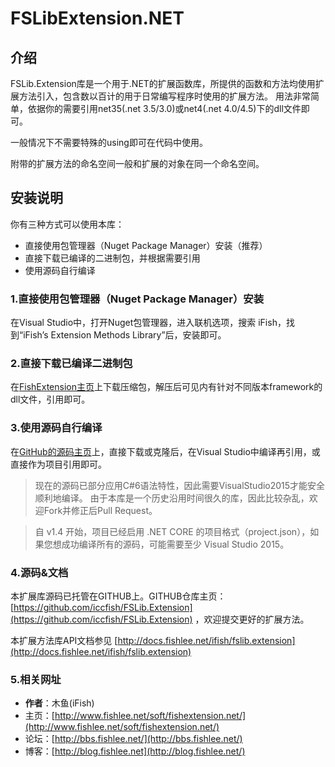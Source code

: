 ﻿FSLibExtension.NET
=====================


## 介绍 ##

FSLib.Extension库是一个用于.NET的扩展函数库，所提供的函数和方法均使用扩展方法引入，包含数以百计的用于日常编写程序时使用的扩展方法。
用法非常简单，依据你的需要引用net35(.net 3.5/3.0)或net4(.net 4.0/4.5)下的dll文件即可。

一般情况下不需要特殊的using即可在代码中使用。

附带的扩展方法的命名空间一般和扩展的对象在同一个命名空间。


## 安装说明 ##
你有三种方式可以使用本库：

* 直接使用包管理器（Nuget Package Manager）安装（推荐）
* 直接下载已编译的二进制包，并根据需要引用
* 使用源码自行编译


### 1.直接使用包管理器（Nuget Package Manager）安装 ###

在Visual Studio中，打开Nuget包管理器，进入联机选项，搜索 iFish，找到“iFish’s Extension Methods Library”后，安装即可。

### 2.直接下载已编译二进制包 ###

在[FishExtension主页](http://www.fishlee.net/soft/fishextension.net/)上下载压缩包，解压后可见内有针对不同版本framework的dll文件，引用即可。

### 3.使用源码自行编译 ###

在[GitHub的源码主页](https://github.com/iccfish/FSLib.Extension)上，直接下载或克隆后，在Visual Studio中编译再引用，或直接作为项目引用即可。

> 现在的源码已部分应用C#6语法特性，因此需要VisualStudio2015才能安全顺利地编译。
> 由于本库是一个历史沿用时间很久的库，因此比较杂乱，欢迎Fork并修正后Pull Request。

> 自 v1.4 开始，项目已经启用 .NET CORE 的项目格式（project.json），如果您想成功编译所有的源码，可能需要至少 Visual Studio 2015。

### 4.源码&文档 ###

本扩展库源码已托管在GITHUB上。GITHUB仓库主页： [https://github.com/iccfish/FSLib.Extension](https://github.com/iccfish/FSLib.Extension) ，欢迎提交更好的扩展方法。

本扩展方法库API文档参见 [http://docs.fishlee.net/ifish/fslib.extension](http://docs.fishlee.net/ifish/fslib.extension)

### 5.相关网址 ###

* **作者**：木鱼(iFish) 
* 主页：[http://www.fishlee.net/soft/fishextension.net/](http://www.fishlee.net/soft/fishextension.net/)
* 论坛：[http://bbs.fishlee.net/](http://bbs.fishlee.net/)
* 博客：[http://blog.fishlee.net](http://blog.fishlee.net/)
